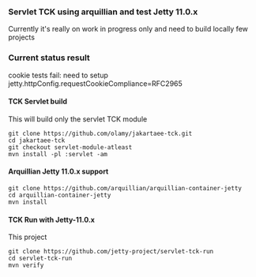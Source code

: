 ### Servlet TCK using arquillian and test Jetty 11.0.x

Currently it's really on work in progress only and need to build locally few projects

### Current status result 

cookie tests fail: need to setup jetty.httpConfig.requestCookieCompliance=RFC2965

#### TCK Servlet build

This will build only the servlet TCK module
```shell
git clone https://github.com/olamy/jakartaee-tck.git
cd jakartaee-tck
git checkout servlet-module-atleast
mvn install -pl :servlet -am
```

#### Arquillian Jetty 11.0.x support 

```shell
git clone https://github.com/arquillian/arquillian-container-jetty
cd arquillian-container-jetty
mvn install 
```

#### TCK Run with Jetty-11.0.x

This project
```shell
git clone https://github.com/jetty-project/servlet-tck-run
cd servlet-tck-run
mvn verify
```

